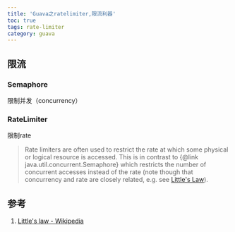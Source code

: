 ```yaml
---
title: 'Guava之ratelimiter,限流利器'
toc: true
tags: rate-limiter
category: guava
---
```


## 限流

### Semaphore

限制并发（concurrency）

### RateLimiter

限制rate

> Rate limiters are often used to restrict the rate at which some physical or logical resource
> is accessed. This is in contrast to {@link java.util.concurrent.Semaphore} which restricts the
> number of concurrent accesses instead of the rate (note though that concurrency and rate are
> closely related, e.g. see <a href="http://en.wikipedia.org/wiki/Little%27s_law">Little's
> Law</a>).

## 参考

1. [Little's law - Wikipedia](https://en.wikipedia.org/wiki/Little%27s_law)
